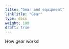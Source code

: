 ```yaml
---
title: "Gear and equipment"
linkTitle: "Gear"
type: docs
weight: 100
draft: true
---
```


How gear works!

